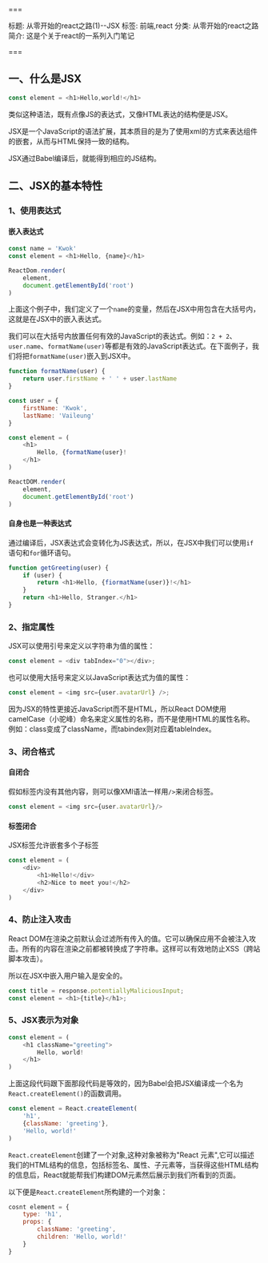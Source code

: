 ===

标题: 从零开始的react之路(1)--JSX
标签: 前端,react
分类: 从零开始的react之路
简介: 这是个关于react的一系列入门笔记

===

## 一、什么是JSX

```js
const element = <h1>Hello,world!</h1>
```
类似这种语法，既有点像JS的表达式，又像HTML表达的结构便是JSX。

JSX是一个JavaScript的语法扩展，其本质目的是为了使用xml的方式来表达组件的嵌套，从而与HTML保持一致的结构。

JSX通过Babel编译后，就能得到相应的JS结构。

## 二、JSX的基本特性
### 1、使用表达式

#### 嵌入表达式

```js
const name = 'Kwok'
const element = <h1>Hello, {name}</h1>

ReactDom.render(
	element,
	document.getElementById('root')
)
```
上面这个例子中，我们定义了一个`name`的变量，然后在JSX中用包含在大括号内，这就是在JSX中的嵌入表达式。

我们可以在大括号内放置任何有效的JavaScript的表达式。例如：`2 + 2`、`user.name`、`formatName(user)`等都是有效的JavaScript表达式。在下面例子，我们将把`formatName(user)`嵌入到JSX中。

```js
function formatName(user) {
	return user.firstName + ' ' + user.lastName
}

const user = {
	firstName: 'Kwok',
	lastName: 'Vaileung'
}

const element = (
	<h1>
		Hello, {formatName(user}!
	</h1>
)

ReactDOM.render(
	element,
	document.getElementById('root')
)
```

#### 自身也是一种表达式
通过编译后，JSX表达式会变转化为JS表达式，所以，在JSX中我们可以使用`if`语句和`for`循环语句。

```js
function getGreeting(user) {
	if (user) {
		return <h1>Hello, {fiormatName(user)}!</h1>
	}
	return <h1>Hello, Stranger.</h1>
}
```

### 2、指定属性

JSX可以使用引号来定义以字符串为值的属性：

```js
const element = <div tabIndex="0"></div>;
```

也可以使用大括号来定义以JavaScript表达式为值的属性：

```js
const element = <img src={user.avatarUrl} />;
```

因为JSX的特性更接近JavaScript而不是HTML，所以React DOM使用camelCase（小驼峰）命名来定义属性的名称，而不是使用HTML的属性名称。例如：class变成了className，而tabindex则对应着tableIndex。

### 3、闭合格式
#### 自闭合
假如标签内没有其他内容，则可以像XMl语法一样用`/>`来闭合标签。

```js
const element = <img src={user.avatarUrl}/>
```

#### 标签闭合
JSX标签允许嵌套多个子标签

```js
const element = (
	<div>
		<h1>Hello!</div>
		<h2>Nice to meet you!</h2>
	</div>
)
```

### 4、防止注入攻击
React DOM在渲染之前默认会过滤所有传入的值。它可以确保应用不会被注入攻击。所有的内容在渲染之前都被转换成了字符串。这样可以有效地防止XSS（跨站脚本攻击）。

所以在JSX中嵌入用户输入是安全的。

```js
const title = response.potentiallyMaliciousInput;
const element = <h1>{title}</h1>;
```

### 5、JSX表示为对象
```js
const element = (
	<h1 className="greeting">
		Hello, world!
	</h1>
)
```

上面这段代码跟下面那段代码是等效的，因为Babel会把JSX编译成一个名为`React.createElement()`的函数调用。

```js
const element = React.createElement(
	'h1',
	{className: 'greeting'},
	'Hello, world!'
)
```

`React.createElement`创建了一个对象,这种对象被称为"React 元素",它可以描述我们的HTML结构的信息，包括标签名、属性、子元素等，当获得这些HTML结构的信息后，React就能帮我们构建DOM元素然后展示到我们所看到的页面。

以下便是`React.createElement`所构建的一个对象：

```js
cosnt element = {
	type: 'h1',
	props: {
		className: 'greeting',
		children: 'Hello, world!'
	}
}
```

